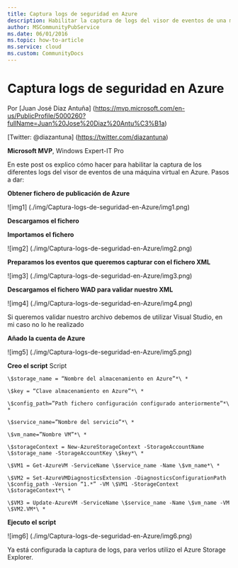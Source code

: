 ```yaml
---
title: Captura logs de seguridad en Azure
description: Habilitar la captura de logs del visor de eventos de una máquina virtual en Azure
author: MSCommunityPubService
ms.date: 06/01/2016
ms.topic: how-to-article
ms.service: cloud
ms.custom: CommunityDocs
---
```






# Captura logs de seguridad en Azure

Por [Juan José Diaz Antuña] (https://mvp.microsoft.com/en-us/PublicProfile/5000260?fullName=Juan%20Jose%20Diaz%20Antu%C3%B1a)

[Twitter: @diazantuna] (https://twitter.com/diazantuna) 

**Microsoft MVP**, Windows Expert-IT Pro



En este post os explico cómo hacer para habilitar la captura de los diferentes logs del visor de eventos de una máquina virtual en Azure. Pasos a dar:

**Obtener fichero de publicación de Azure**

![img1] (./img/Captura-logs-de-seguridad-en-Azure/img1.png)


**Descargamos el fichero**

**Importamos el fichero**

![img2] (./img/Captura-logs-de-seguridad-en-Azure/img2.png)

**Preparamos los eventos que queremos capturar con el fichero XML**

![img3] (./img/Captura-logs-de-seguridad-en-Azure/img3.png)

**Descargamos el fichero WAD para validar nuestro XML**

![img4] (./img/Captura-logs-de-seguridad-en-Azure/img4.png)

Si queremos validar nuestro archivo debemos de utilizar Visual Studio, en mi caso no lo he realizado

**Añado la cuenta de Azure**

![img5] (./img/Captura-logs-de-seguridad-en-Azure/img5.png)

**Creo el script**
Script

````
\$storage_name = “Nombre del almacenamiento en Azure”*\ *

\$key = “Clave almacenamiento en Azure”*\ *

\$config_path=”Path fichero configuración configurado anteriormente”*\ *

\$service_name=”Nombre del servicio”*\ *

\$vm_name=”Nombre VM”*\ *

\$storageContext = New-AzureStorageContext -StorageAccountName \$storage_name -StorageAccountKey \$key*\ *

\$VM1 = Get-AzureVM -ServiceName \$service_name -Name \$vm_name*\ *

\$VM2 = Set-AzureVMDiagnosticsExtension -DiagnosticsConfigurationPath \$config_path -Version “1.*” -VM \$VM1 -StorageContext \$storageContext*\ *
````

````
\$VM3 = Update-AzureVM -ServiceName \$service_name -Name \$vm_name -VM \$VM2.VM*\ * 
````


**Ejecuto el script**

![img6] (./img/Captura-logs-de-seguridad-en-Azure/img6.png)

Ya está configurada la captura de logs, para verlos utilizo el Azure Storage Explorer.



